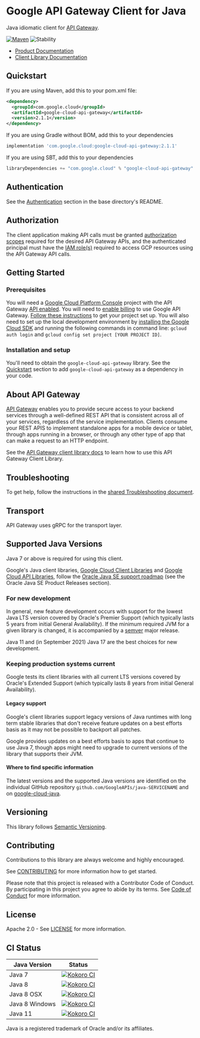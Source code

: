 # Google API Gateway Client for Java

Java idiomatic client for [API Gateway][product-docs].

[![Maven][maven-version-image]][maven-version-link]
![Stability][stability-image]

- [Product Documentation][product-docs]
- [Client Library Documentation][javadocs]


## Quickstart


If you are using Maven, add this to your pom.xml file:


```xml
<dependency>
  <groupId>com.google.cloud</groupId>
  <artifactId>google-cloud-api-gateway</artifactId>
  <version>2.1.1</version>
</dependency>
```

If you are using Gradle without BOM, add this to your dependencies

```Groovy
implementation 'com.google.cloud:google-cloud-api-gateway:2.1.1'
```

If you are using SBT, add this to your dependencies

```Scala
libraryDependencies += "com.google.cloud" % "google-cloud-api-gateway" % "2.1.1"
```

## Authentication

See the [Authentication][authentication] section in the base directory's README.

## Authorization

The client application making API calls must be granted [authorization scopes][auth-scopes] required for the desired API Gateway APIs, and the authenticated principal must have the [IAM role(s)][predefined-iam-roles] required to access GCP resources using the API Gateway API calls.

## Getting Started

### Prerequisites

You will need a [Google Cloud Platform Console][developer-console] project with the API Gateway [API enabled][enable-api].
You will need to [enable billing][enable-billing] to use Google API Gateway.
[Follow these instructions][create-project] to get your project set up. You will also need to set up the local development environment by
[installing the Google Cloud SDK][cloud-sdk] and running the following commands in command line:
`gcloud auth login` and `gcloud config set project [YOUR PROJECT ID]`.

### Installation and setup

You'll need to obtain the `google-cloud-api-gateway` library.  See the [Quickstart](#quickstart) section
to add `google-cloud-api-gateway` as a dependency in your code.

## About API Gateway


[API Gateway][product-docs] enables you to provide secure access to your backend services through a well-defined REST API that is consistent across all of your services, regardless of the service implementation. Clients consume your REST APIS to implement standalone apps for a mobile device or tablet, through apps running in a browser, or through any other type of app that can make a request to an HTTP endpoint.

See the [API Gateway client library docs][javadocs] to learn how to
use this API Gateway Client Library.






## Troubleshooting

To get help, follow the instructions in the [shared Troubleshooting document][troubleshooting].

## Transport

API Gateway uses gRPC for the transport layer.

## Supported Java Versions

Java 7 or above is required for using this client.

Google's Java client libraries,
[Google Cloud Client Libraries][cloudlibs]
and
[Google Cloud API Libraries][apilibs],
follow the
[Oracle Java SE support roadmap][oracle]
(see the Oracle Java SE Product Releases section).

### For new development

In general, new feature development occurs with support for the lowest Java
LTS version covered by  Oracle's Premier Support (which typically lasts 5 years
from initial General Availability). If the minimum required JVM for a given
library is changed, it is accompanied by a [semver][semver] major release.

Java 11 and (in September 2021) Java 17 are the best choices for new
development.

### Keeping production systems current

Google tests its client libraries with all current LTS versions covered by
Oracle's Extended Support (which typically lasts 8 years from initial
General Availability).

#### Legacy support

Google's client libraries support legacy versions of Java runtimes with long
term stable libraries that don't receive feature updates on a best efforts basis
as it may not be possible to backport all patches.

Google provides updates on a best efforts basis to apps that continue to use
Java 7, though apps might need to upgrade to current versions of the library
that supports their JVM.

#### Where to find specific information

The latest versions and the supported Java versions are identified on
the individual GitHub repository `github.com/GoogleAPIs/java-SERVICENAME`
and on [google-cloud-java][g-c-j].

## Versioning


This library follows [Semantic Versioning](http://semver.org/).



## Contributing


Contributions to this library are always welcome and highly encouraged.

See [CONTRIBUTING][contributing] for more information how to get started.

Please note that this project is released with a Contributor Code of Conduct. By participating in
this project you agree to abide by its terms. See [Code of Conduct][code-of-conduct] for more
information.


## License

Apache 2.0 - See [LICENSE][license] for more information.

## CI Status

Java Version | Status
------------ | ------
Java 7 | [![Kokoro CI][kokoro-badge-image-1]][kokoro-badge-link-1]
Java 8 | [![Kokoro CI][kokoro-badge-image-2]][kokoro-badge-link-2]
Java 8 OSX | [![Kokoro CI][kokoro-badge-image-3]][kokoro-badge-link-3]
Java 8 Windows | [![Kokoro CI][kokoro-badge-image-4]][kokoro-badge-link-4]
Java 11 | [![Kokoro CI][kokoro-badge-image-5]][kokoro-badge-link-5]

Java is a registered trademark of Oracle and/or its affiliates.

[product-docs]: https://cloud.google.com/api-gateway/docs
[javadocs]: https://googleapis.dev/java/google-cloud-api-gateway/latest/index.html
[kokoro-badge-image-1]: http://storage.googleapis.com/cloud-devrel-public/java/badges/java-api-gateway/java7.svg
[kokoro-badge-link-1]: http://storage.googleapis.com/cloud-devrel-public/java/badges/java-api-gateway/java7.html
[kokoro-badge-image-2]: http://storage.googleapis.com/cloud-devrel-public/java/badges/java-api-gateway/java8.svg
[kokoro-badge-link-2]: http://storage.googleapis.com/cloud-devrel-public/java/badges/java-api-gateway/java8.html
[kokoro-badge-image-3]: http://storage.googleapis.com/cloud-devrel-public/java/badges/java-api-gateway/java8-osx.svg
[kokoro-badge-link-3]: http://storage.googleapis.com/cloud-devrel-public/java/badges/java-api-gateway/java8-osx.html
[kokoro-badge-image-4]: http://storage.googleapis.com/cloud-devrel-public/java/badges/java-api-gateway/java8-win.svg
[kokoro-badge-link-4]: http://storage.googleapis.com/cloud-devrel-public/java/badges/java-api-gateway/java8-win.html
[kokoro-badge-image-5]: http://storage.googleapis.com/cloud-devrel-public/java/badges/java-api-gateway/java11.svg
[kokoro-badge-link-5]: http://storage.googleapis.com/cloud-devrel-public/java/badges/java-api-gateway/java11.html
[stability-image]: https://img.shields.io/badge/stability-ga-green
[maven-version-image]: https://img.shields.io/maven-central/v/com.google.cloud/google-cloud-api-gateway.svg
[maven-version-link]: https://search.maven.org/search?q=g:com.google.cloud%20AND%20a:google-cloud-api-gateway&core=gav
[authentication]: https://github.com/googleapis/google-cloud-java#authentication
[auth-scopes]: https://developers.google.com/identity/protocols/oauth2/scopes
[predefined-iam-roles]: https://cloud.google.com/iam/docs/understanding-roles#predefined_roles
[iam-policy]: https://cloud.google.com/iam/docs/overview#cloud-iam-policy
[developer-console]: https://console.developers.google.com/
[create-project]: https://cloud.google.com/resource-manager/docs/creating-managing-projects
[cloud-sdk]: https://cloud.google.com/sdk/
[troubleshooting]: https://github.com/googleapis/google-cloud-common/blob/master/troubleshooting/readme.md#troubleshooting
[contributing]: https://github.com/googleapis/java-api-gateway/blob/master/CONTRIBUTING.md
[code-of-conduct]: https://github.com/googleapis/java-api-gateway/blob/master/CODE_OF_CONDUCT.md#contributor-code-of-conduct
[license]: https://github.com/googleapis/java-api-gateway/blob/master/LICENSE
[enable-billing]: https://cloud.google.com/apis/docs/getting-started#enabling_billing
[enable-api]: https://console.cloud.google.com/flows/enableapi?apiid=api-gateway.googleapis.com
[libraries-bom]: https://github.com/GoogleCloudPlatform/cloud-opensource-java/wiki/The-Google-Cloud-Platform-Libraries-BOM
[shell_img]: https://gstatic.com/cloudssh/images/open-btn.png

[semver]: https://semver.org/
[cloudlibs]: https://cloud.google.com/apis/docs/client-libraries-explained
[apilibs]: https://cloud.google.com/apis/docs/client-libraries-explained#google_api_client_libraries
[oracle]: https://www.oracle.com/java/technologies/java-se-support-roadmap.html
[g-c-j]: http://github.com/googleapis/google-cloud-java
